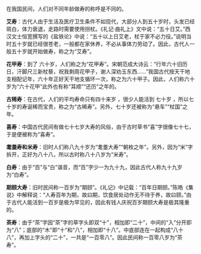 
在我国民间，人们对不同年龄做寿的称呼是不同的。

**艾寿**：古代人由于生活及医疗卫生条件不如现代，大部分人到五十岁时，头发已经斑白，体力衰退，走路时需要使用拐杖。《礼记·曲礼上》文中说：“五十日艾。”西汉文士恒宽撰写的《盐铁论》中说：“五十以上日艾老，杖于家不必力役。”说明当时五十岁就已经很苍老，一般都在家休养，不必从事体力劳动了。因此，古代人一般五十岁就开始做寿，称之为“艾寿”。

**花甲寿**：到了 六十岁，人们称之为“花甲寿”。宋朝范成大诗云：“行年六十旧历日，汗脚尺三新杖藜，祝我剩周花甲子，谢人深劝玉东西……”我国古代按天干地支相配记年，六十年正好天干地支循环一次，称之为六十甲子。因此，人们称六十岁为“六十花甲”此外也有称“耳顺”“还历”之年的。

**古稀寿**：在古代，人们的平均寿命只有四十来岁 ，很少人能活到 七十岁 ，所以七十岁的寿诞稀而宝贵，称之为“古稀寿”。另外，七十岁还被称为“悬车”“杖国”之年。

**喜寿**：中国古代民间有做七十七岁大寿的风俗，由于古时草书“喜”字很像七十七，于是便被称为“喜寿”。

**耄耋寿和米寿**：旧时人们称八九十岁为“耄耋大寿”“朝枚之年”。另外，因为“米”字拆开，正好为八十八，所以古时称八十八岁为“米寿”。

**白寿**：由于“百”与“白”谐音，而“百”字少一为九十九，因此古代人称九十九岁为“白寿”。

**期颐大寿**：旧时民间称一百岁为“期颐”。《礼记》中记载：“百年日期颐。”陈皓《集说》中解释说：“人寿百年为期，故曰期，饮食居处动作无不待于养，故曰颐。”由于古代人能活到一百岁是极为罕见的，因此有钱人庆祝百岁期颐大寿是极其隆重的。

**茶寿**：由于“茶”字因“茶”字的草字头即双“十”，相加即“二十”，中间的“入”分开即为“八”；底部的“木”即“十”和“八”，相加即“十八”。中底部连在一起构成“八十八”，再加上字头的“二十”，一共是“一百零八”。因此民间称一百零八岁为“茶寿”。
